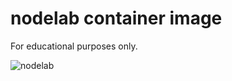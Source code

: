 # nodelab container image

For educational purposes only.

![nodelab](https://github.com/goffinet/nodelab/actions/workflows/main.yml/badge.svg)
